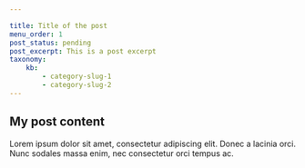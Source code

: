 ```yaml
---

title: Title of the post
menu_order: 1
post_status: pending
post_excerpt: This is a post excerpt
taxonomy:
    kb:
        - category-slug-1
        - category-slug-2        
---
```


## My post content

Lorem ipsum dolor sit amet, consectetur adipiscing elit. Donec a lacinia orci.
Nunc sodales massa enim, nec consectetur orci tempus ac.
